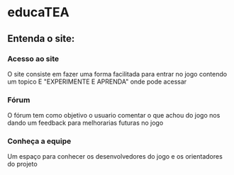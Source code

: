 # educaTEA

## Entenda o site:

### Acesso ao site
O site consiste em fazer uma forma facilitada para entrar no jogo contendo um topico E "EXPERIMENTE E APRENDA" onde pode acessar

### Fórum 
O fórum tem como objetivo o usuario comentar o que achou do jogo nos dando um feedback para melhorarias futuras no jogo

### Conheça a equipe
Um espaço para conhecer os desenvolvedores do jogo e os orientadores do projeto